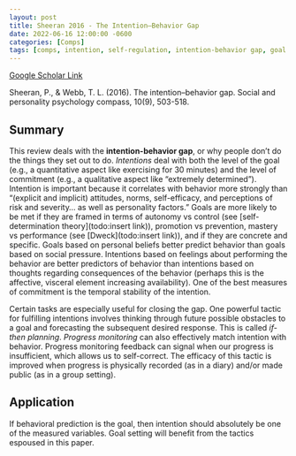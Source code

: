 ```yaml
---
layout: post
title: Sheeran 2016 - The Intention–Behavior Gap
date: 2022-06-16 12:00:00 -0600
categories: [Comps]
tags: [comps, intention, self-regulation, intention-behavior gap, goal setting, feedback]
---
```

[Google Scholar Link](https://scholar.google.com/scholar?hl=en&as_sdt=0%2C45&q=intention+behavior+gap&btnG=)

Sheeran, P., & Webb, T. L. (2016). The intention–behavior gap. Social and personality psychology compass, 10(9), 503-518.

## Summary
This review deals with the **intention-behavior gap**, or why people don’t do the things they set out to do.  _Intentions_ deal with both the level of the goal (e.g., a quantitative aspect like exercising for 30 minutes) and the level of commitment (e.g., a qualitative aspect like “extremely determined”).  Intention is important because it correlates with behavior more strongly than “(explicit and implicit) attitudes, norms, self-efficacy, and perceptions of risk and severity… as well as personality factors.”  Goals are more likely to be met if they are framed in terms of autonomy vs control (see [self-determination theory](todo:insert link)), promotion vs prevention, mastery vs performance (see [Dweck](todo:insert link)), and if they are concrete and specific.  Goals based on personal beliefs better predict behavior than goals based on social pressure.  Intentions based on feelings about performing the behavior are better predictors of behavior than intentions based on thoughts regarding consequences of the behavior (perhaps this is the affective, visceral element increasing availability).  One of the best measures of commitment is the temporal stability of the intention.

Certain tasks are especially useful for closing the gap.  One powerful tactic for fulfilling intentions involves thinking through future possible obstacles to a goal and forecasting the subsequent desired response.  This is called _if-then planning_.  _Progress monitoring_ can also effectively match intention with behavior.  Progress monitoring feedback can signal when our progress is insufficient, which allows us to self-correct.  The efficacy of this tactic is improved when progress is physically recorded (as in a diary) and/or made public (as in a group setting).

## Application
If behavioral prediction is the goal, then intention should absolutely be one of the measured variables.  Goal setting will benefit from the tactics espoused in this paper.